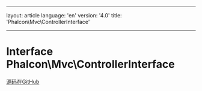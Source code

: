 * * *

layout: article language: 'en' version: '4.0' title: 'Phalcon\Mvc\ControllerInterface'

* * *

# Interface **Phalcon\Mvc\ControllerInterface**

<a href="https://github.com/phalcon/cphalcon/tree/v4.0.0/phalcon/mvc/controllerinterface.zep" class="btn btn-default btn-sm">源码在GitHub</a>
